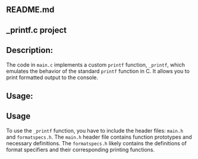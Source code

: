 ## README.md
## _printf.c project

 

## Description:
The code in `main.c` implements a custom `printf` function, `_printf`, which emulates the behavior of the standard `printf` function in C. It allows you to print formatted output to the console.

## Usage:
## Usage

To use the `_printf` function, you have to include the header files: `main.h` and `formatspecs.h`. The `main.h` header file contains function prototypes and necessary definitions. The `formatspecs.h` likely contains the definitions of format specifiers and their corresponding printing functions.
<!--stackedit_data:
eyJoaXN0b3J5IjpbLTIwNTE1NzA3NzAsLTY0ODE2NjI0NF19
-->